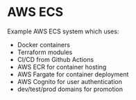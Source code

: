 # AWS ECS

Example AWS ECS system which uses:

+ Docker containers
+ Terraform modules
+ CI/CD from Github Actions
+ AWS ECR for container hosting
+ AWS Fargate for container deployment
+ AWS Cognito for user authentication
+ dev/test/prod domains for promotion
